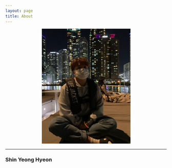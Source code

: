 ```yaml
---
layout: page
title: About
---
```


<p align="center">
  <img width="277" height="360" src="./assets/den.jpeg">
</p>

---
### Shin Yeong Hyeon 
